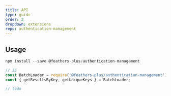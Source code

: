 ```yaml
---
title: API
type: guide
order: 2
dropdown: extensions
repo: authentication-management
---
```


<!--- Usage ------------------------------------------------------------------------------------ -->
<h2 id="Usage">Usage</h2>

``` js
npm install --save @feathers-plus/authentication-management

// JS
const BatchLoader = require('@feathers-plus/authentication-management');
const { getResultsByKey, getUniqueKeys } = BatchLoader;

// todo
```

<!--- ??? ------------------------------------------------------------------------ -->

